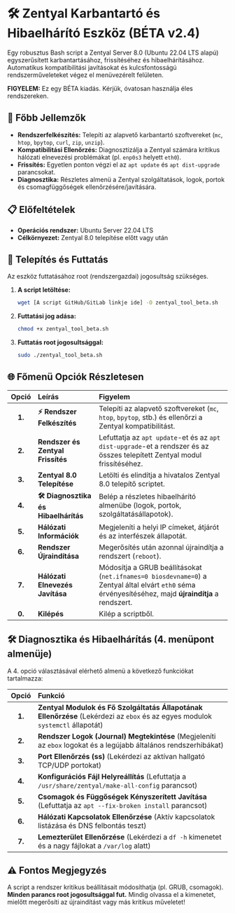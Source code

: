 # 🛠️ Zentyal Karbantartó és Hibaelhárító Eszköz (BÉTA v2.4)

Egy robusztus Bash script a Zentyal Server 8.0 (Ubuntu 22.04 LTS alapú) egyszerűsített karbantartásához, frissítéséhez és hibaelhárításához. Automatikus kompatibilitási javításokat és kulcsfontosságú rendszerműveleteket végez el menüvezérelt felületen.

**FIGYELEM:** Ez egy BÉTA kiadás. Kérjük, óvatosan használja éles rendszereken.

## 🚀 Főbb Jellemzők

* **Rendszerfelkészítés:** Telepíti az alapvető karbantartó szoftvereket (`mc`, `htop`, `bpytop`, `curl`, `zip`, `unzip`).
* **Kompatibilitási Ellenőrzés:** Diagnosztizálja a Zentyal számára kritikus hálózati elnevezési problémákat (pl. `enp0s3` helyett `eth0`).
* **Frissítés:** Egyetlen ponton végzi el az `apt update` és `apt dist-upgrade` parancsokat.
* **Diagnosztika:** Részletes almenü a Zentyal szolgáltatások, logok, portok és csomagfüggőségek ellenőrzésére/javítására.

## 📋 Előfeltételek

* **Operációs rendszer:** Ubuntu Server 22.04 LTS
* **Célkörnyezet:** Zentyal 8.0 telepítése előtt vagy után

## 💾 Telepítés és Futtatás

Az eszköz futtatásához root (rendszergazdai) jogosultság szükséges.

1.  **A script letöltése:**
    ```bash
    wget [A script GitHub/GitLab linkje ide] -O zentyal_tool_beta.sh
    ```

2.  **Futtatási jog adása:**
    ```bash
    chmod +x zentyal_tool_beta.sh
    ```

3.  **Futtatás root jogosultsággal:**
    ```bash
    sudo ./zentyal_tool_beta.sh
    ```

## 🌐 Főmenü Opciók Részletesen

| Opció | Leírás | Figyelem |
| :---: | :--- | :--- |
| **1.** | **⚡ Rendszer Felkészítés** | Telepíti az alapvető szoftvereket (`mc`, `htop`, `bpytop`, stb.) és ellenőrzi a Zentyal kompatibilitást. |
| **2.** | **Rendszer és Zentyal Frissítés** | Lefuttatja az `apt update`-et és az `apt dist-upgrade`-et a rendszer és az összes telepített Zentyal modul frissítéséhez. |
| **3.** | **Zentyal 8.0 Telepítése** | Letölti és elindítja a hivatalos Zentyal 8.0 telepítő scriptet. |
| **4.** | **🛠️ Diagnosztika és Hibaelhárítás** | Belép a részletes hibaelhárító almenübe (logok, portok, szolgáltatásállapotok). |
| **5.** | **Hálózati Információk** | Megjeleníti a helyi IP címeket, átjárót és az interfészek állapotát. |
| **6.** | **Rendszer Újraindítása** | Megerősítés után azonnal újraindítja a rendszert (`reboot`). |
| **7.** | **Hálózati Elnevezés Javítása** | Módosítja a GRUB beállításokat (`net.ifnames=0 biosdevname=0`) a Zentyal által elvárt `eth0` séma érvényesítéséhez, majd **újraindítja** a rendszert. |
| **0.** | **Kilépés** | Kilép a scriptből. |

## 🛠️ Diagnosztika és Hibaelhárítás (4. menüpont almenüje)

A 4. opció választásával elérhető almenü a következő funkciókat tartalmazza:

| Opció | Funkció |
| :---: | :--- |
| **1.** | **Zentyal Modulok és Fő Szolgáltatás Állapotának Ellenőrzése** (Lekérdezi az `ebox` és az egyes modulok `systemctl` állapotát) |
| **2.** | **Rendszer Logok (Journal) Megtekintése** (Megjeleníti az `ebox` logokat és a legújabb általános rendszerhibákat) |
| **3.** | **Port Ellenőrzés (ss)** (Lekérdezi az aktívan hallgató TCP/UDP portokat) |
| **4.** | **Konfigurációs Fájl Helyreállítás** (Lefuttatja a `/usr/share/zentyal/make-all-config` parancsot) |
| **5.** | **Csomagok és Függőségek Kényszerített Javítása** (Lefuttatja az `apt --fix-broken install` parancsot) |
| **6.** | **Hálózati Kapcsolatok Ellenőrzése** (Aktív kapcsolatok listázása és DNS felbontás teszt) |
| **7.** | **Lemezterület Ellenőrzése** (Lekérdezi a `df -h` kimenetet és a nagy fájlokat a `/var/log` alatt) |

## ⚠️ Fontos Megjegyzés

A script a rendszer kritikus beállításait módosíthatja (pl. GRUB, csomagok). **Minden parancs root jogosultsággal fut.** Mindig olvassa el a kimenetet, mielőtt megerősíti az újraindítást vagy más kritikus műveletet!
